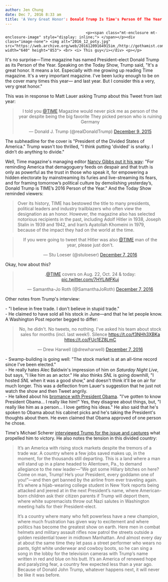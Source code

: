 ```yaml
---
author: Jen Chung
date: Dec 7, 2016 8:33 am
title: 'A Very Great Honor': Donald Trump Is Time's Person Of The Year
---
```


	
										<p><span class="mt-enclosure mt-enclosure-image" style="display: inline;"> </span></p><div class="image-none"> <img alt="2016_12_poty.jpg" src="https://web.archive.org/web/20161209164915im_/http://gothamist.com/attachments/jen/2016_12_poty.jpg" width="640" height="853"> <br> <i> This guy</i></div> <p></p>

<p>It&apos;s no surprise&#x2014;Time magazine has named President-elect Donald Trump as its Person of the Year. Speaking on the Today Show, Trump said, &quot;It&apos;s a great honor. It means a lot. Especially with me growing up reading Time magazine. It&apos;s a very important magazine. I&apos;ve been lucky enough to be on the cover many times this year&#x2014; and last year. But I consider this a very, very great honor.&quot; </p>

<p>This was in response to Matt Lauer asking Trump about this Tweet from last year:</p>

<center><blockquote class="twitter-tweet" data-lang="en"><p lang="en" dir="ltr">I told you <a href="https://web.archive.org/web/20161209164915/https://twitter.com/TIME">@TIME</a> Magazine would never pick me as person of the year despite being the big favorite They picked person who is ruining Germany</p>&#x2014; Donald J. Trump (@realDonaldTrump) <a href="https://web.archive.org/web/20161209164915/https://twitter.com/realDonaldTrump/status/674587800835092480">December 9, 2015</a></blockquote>
<script async src="//web.archive.org/web/20161209164915js_/http://platform.twitter.com/widgets.js" charset="utf-8"></script></center>

<p>The subheadline for the cover is &quot;President of the Divided States of America.&quot; Trump wasn&apos;t too thrilled, &quot;I think putting &apos;divided&apos; is snarky. I didn&#x2019;t do anything to divide.&quot;</p>

<p>Well, Time magazine&apos;s managing editor <a href="https://web.archive.org/web/20161209164915/http://www.today.com/news/president-elect-donald-trump-time-person-year-2016-t105684">Nancy Gibbs put it his way</a>: &quot;For reminding America that demagoguery feeds on despair and that truth is only as powerful as the trust in those who speak it, for empowering a hidden electorate by mainstreaming its furies and live-streaming its fears, and for framing tomorrow&#x2019;s political culture by demolishing yesterday&#x2019;s, Donald Trump is TIME&#x2019;s 2016 Person of the Year.&quot; And the Today Show reminded viewers:</p><blockquote>Over its history, TIME has bestowed the title to many presidents, political leaders and industry trailblazers who often view the designation as an honor. However, the magazine also has selected notorious recipients in the past, including Adolf Hitler in 1938, Joseph Stalin in 1939 and 1942, and Iran&#x2019;s Ayatollah Khomeini in 1979, because of the impact they had on the world at the time.</blockquote><p></p>

<center><blockquote class="twitter-tweet" data-lang="en"><p lang="en" dir="ltr">If you were going to tweet that Hitler was also <a href="https://web.archive.org/web/20161209164915/https://twitter.com/TIME">@TIME</a> man of the year, please just don&apos;t.</p>&#x2014; Stu Loeser (@stuloeser) <a href="https://web.archive.org/web/20161209164915/https://twitter.com/stuloeser/status/806483819020881921">December 7, 2016</a></blockquote> <script async src="//web.archive.org/web/20161209164915js_/http://platform.twitter.com/widgets.js" charset="utf-8"></script></center>

<p>Okay, how about this?</p>

<center><blockquote class="twitter-tweet" data-lang="en"><p lang="en" dir="ltr">.<a href="https://web.archive.org/web/20161209164915/https://twitter.com/TIME">@TIME</a> covers on Aug. 22, Oct. 24 &amp; today: <a href="https://web.archive.org/web/20161209164915/https://t.co/7HYLiMFKuj">pic.twitter.com/7HYLiMFKuj</a></p>&#x2014; Samantha-Jo Roth (@SamanthaJoRoth) <a href="https://web.archive.org/web/20161209164915/https://twitter.com/SamanthaJoRoth/status/806485051571630080">December 7, 2016</a></blockquote> <script async src="//web.archive.org/web/20161209164915js_/http://platform.twitter.com/widgets.js" charset="utf-8"></script></center>

<p>Other notes from Trump&apos;s interview: </p>

<p>- &quot;I believe in free trade. I don&apos;t believe in stupid trade.&quot;<br>
- He claimed to have sold all his stock in June&#x2014;and that he let people know. A Washington Post reporter begged to differ:</p>

<center><blockquote class="twitter-tweet" data-lang="en"><p lang="en" dir="ltr">No, he didn&apos;t. No tweets, no nothing. I&apos;ve asked his team about stock sales for months (incl. last week!). Silence <a href="https://web.archive.org/web/20161209164915/https://t.co/f3NHh3XBKa">https://t.co/f3NHh3XBKa</a> <a href="https://web.archive.org/web/20161209164915/https://t.co/FUc1EZ8LmC">https://t.co/FUc1EZ8LmC</a></p>&#x2014; Drew Harwell (@drewharwell) <a href="https://web.archive.org/web/20161209164915/https://twitter.com/drewharwell/status/806482618808238080">December 7, 2016</a></blockquote> <script async src="//web.archive.org/web/20161209164915js_/http://platform.twitter.com/widgets.js" charset="utf-8"></script></center>

<p>- Swamp-building is going well: &quot;The stock market is at an all-time record since I&apos;ve been elected.&quot;<br>
- He really hates Alec Baldwin&apos;s impression of him on <em>Saturday Night Live</em>, but says, &quot;I like him as an actor.&quot; He also thinks <em>SNL</em> is going downhill, &quot;I hosted <em>SNL</em> when it was a good show,&quot; and doesn&apos;t think it&apos;ll be on air for much longer. This was a deflection from Lauer&apos;s suggestion that he just not watch the show and then Tweet angrily.<br>
- He talked about his <a href="https://web.archive.org/web/20161209164915/http://dcist.com/2016/11/trump_i_have_great_respect_for_obam.php">bromance with President Obama</a>. &quot;I&apos;ve gotten to know President Obama... I really like him!&quot; Yes, they disagree about things, but, &quot;I really like him as a person... I love getting his ideas.&quot; He also said that he&apos;s spoken to Obama about his cabinet picks and he&apos;s taking the President&apos;s thoughts about them. He even claimed that Obama approved of one person he chose.</p>

<p>Time&apos;s Michael Scherer <a href="https://web.archive.org/web/20161209164915/http://time.com/time-person-of-the-year-2016-donald-trump/">interviewed Trump for the issue and captures</a> what propelled him to victory. He also notes the tension in this divided country:</p><blockquote>It&#x2019;s an America with rising stock markets despite the tremors of a trade war. A country where a few jobs saved makes up, in the moment, for the thousands still departing. This is a land where a man will stand up in a plane headed to Allentown, Pa., to demand allegiance to the new leader&#x2014;&#x201D;We got some Hillary bitches on here? Come on man, Trump! He&#x2019;s your President, every goddamn one of you!&#x201D;&#x2014;and then get banned by the airline from ever traveling again. It&#x2019;s where a hijab-wearing college student in New York reports being attacked and jeered at in the next President&#x2019;s name, where American-born children ask their citizen parents if Trump will deport them, where white supremacists throw out Nazi salutes in Washington meeting halls for their President-elect.<p></p>

<p>It&#x2019;s a country where many who felt powerless have a new champion, where much frustration has given way to excitement and where politics has become the greatest show on earth. Here men in combat helmets and military assault rifles now patrol the streets outside a golden residential tower in midtown Manhattan. And almost every day at about the same time they let pass a street performer who wears no pants, tight white underwear and cowboy boots, so he can sing a song in the lobby for the television cameras with Trump&#x2019;s name written in red and blue on his butt. It&#x2019;s an America of renewed hope and paralyzing fear, a country few expected less than a year ago. Because of Donald John Trump, whatever happens next, it will never be like it was before.</p></blockquote><p></p>					
										
									
				
